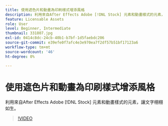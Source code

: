 ```yaml
---
title: 使用遮色片和動畫為印刷樣式增添風格
description: 利用來自After Effects Adobe [!DNL Stock] 元素和動畫樣式的元素，讓文字栩栩如生After Effects
feature: Licensable Assets
role: User
level: Beginner, Intermediate
thumbnail: 331807.jpg
exl-id: 0414c8dc-24cb-40b1-b7bf-1d5faebdc206
source-git-commit: e39efe0f7afc4e3e970ea7f2df57b51bf17123a6
workflow-type: tm+mt
source-wordcount: '46'
ht-degree: 0%

---
```


# 使用遮色片和動畫為印刷樣式增添風格

利用來自After Effects Adobe [!DNL Stock] 元素和動畫樣式的元素，讓文字栩栩如生。

>[!VIDEO](https://video.tv.adobe.com/v/331807?hidetitle=true)
